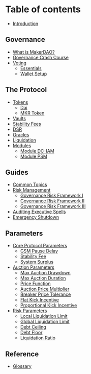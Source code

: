 # Table of contents

* [Introduction](README.md)

## Governance

* [What is MakerDAO?](governance/makerdao.md)
* [Governance Crash Course](governance/governance-faq.md)
* [Voting]()
  * [Essentials](voting/voting-essentials/README.md)
  * [Wallet Setup](voting/voting-essentials/voting-wallet-setup.md)

## The Protocol

* [Tokens]()
  * [Dai](the-protocol/dai.md)
  * [MKR Token](voting/voting-essentials/mkr-token.md)
* [Vaults](the-protocol/vault.md)
* [Stability Fees](the-protocol/stability-fee.md)
* [DSR](the-protocol/dsr.md)
* [Oracles](the-protocol/oracles.md)
* [Liquidation](the-protocol/liquidation.md)
* [Modules]()
  * [Module DC-IAM](the-protocol/module-dciam.md)
  * [Module PSM](the-protocol/module-psm.md)

## Guides

* [Common Topics](the-protocol/common-topics.md)
* [Risk Management]()
  * [Governance Risk Framework I](the-protocol/gov-risk-framework.md)
  * [Governance Risk Framework II](the-protocol/gov-risk-framework2.md)
  * [Governance Risk Framework III](the-protocol/gov-risk-framework3.md)
* [Auditing Executive Spells](the-protocol/audit-exec-spells.md)
* [Emergency Shutdown](the-protocol/emergency-shutdown.md)

## Parameters

* [Core Protocol Parameters]()
  * [GSM Pause Delay](parameters/param-gsm-pause-delay.md)
  * [Stability Fee](parameters/param-stability-fee.md)
  * [System Surplus](parameters/param-system-surplus-buffer.md)
* [Auction Parameters]()
  * [Max Auction Drawdown](parameters/param-max-auction-drawdown.md)
  * [Max Auction Duration](parameters/param-max-auction-duration.md)
  * [Price Function](parameters/param-auction-price-function.md)
  * [Auction Price Multiplier](parameters/param-auction-price-multiplier.md)
  * [Breaker Price Tolerance](parameters/param-breaker-price-tolerance.md)
  * [Flat Kick Incentive](parameters/param-flat-kick-incentive.md)
  * [Proportional Kick Incentive](parameters/param-proportional-kick-incentive.md)
* [Risk Parameters]()
  * [Local Liquidation Limit](parameters/param-local-liquidation-limit.md)
  * [Global Liquidation Limit](parameters/param-global-liquidation-limit.md)
  * [Debt Ceiling](parameters/param-debt-ceiling.md)
  * [Debt Floor](parameters/param-debt-floor.md)
  * [Liquidation Ratio](parameters/param-liquidation-ratio.md) 

## Reference

* [Glossary](reference/glossary.md)

